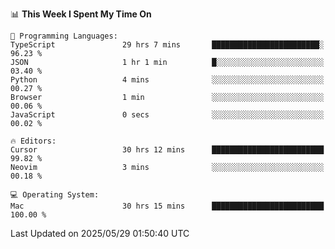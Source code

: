 <!--START_SECTION:waka-->
📊 **This Week I Spent My Time On** 

```text
💬 Programming Languages: 
TypeScript               29 hrs 7 mins       ████████████████████████░   96.23 % 
JSON                     1 hr 1 min          █░░░░░░░░░░░░░░░░░░░░░░░░   03.40 % 
Python                   4 mins              ░░░░░░░░░░░░░░░░░░░░░░░░░   00.27 % 
Browser                  1 min               ░░░░░░░░░░░░░░░░░░░░░░░░░   00.06 % 
JavaScript               0 secs              ░░░░░░░░░░░░░░░░░░░░░░░░░   00.02 % 

🔥 Editors: 
Cursor                   30 hrs 12 mins      █████████████████████████   99.82 % 
Neovim                   3 mins              ░░░░░░░░░░░░░░░░░░░░░░░░░   00.18 % 

💻 Operating System: 
Mac                      30 hrs 15 mins      █████████████████████████   100.00 % 
```


 Last Updated on 2025/05/29 01:50:40 UTC
<!--END_SECTION:waka-->
